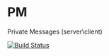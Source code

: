 # PM
Private Messages (server\client)

[![Build Status](https://travis-ci.org/Key-K/PM.svg?branch=master)](https://github.com/Key-K/PM)
